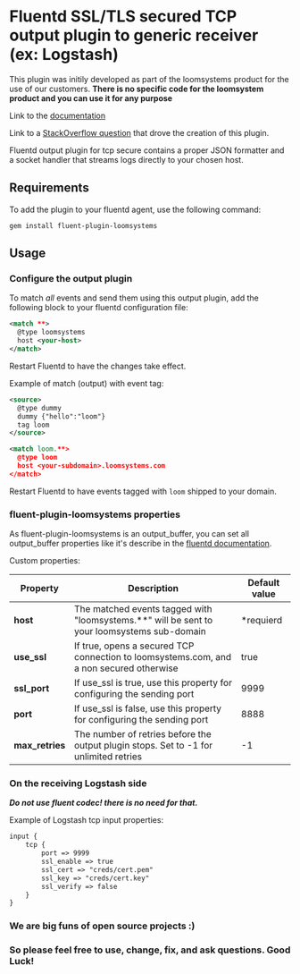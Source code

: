 # Fluentd SSL/TLS secured TCP output plugin to generic receiver (ex: Logstash)
This plugin was initily developed as part of the loomsystems product for the use of our customers.
**There is no specific code for the loomsystem product and you can use it for any purpose**


Link to the [documentation](http://support.loomsystems.com/sources/connect-existing-log-management-tools/fluentd)

Link to a [StackOverflow question](https://stackoverflow.com/questions/46248762/fluentd-ssl-tls-secured-tcp-output-plugin-to-generic-receiver-logstash) that drove the creation of this plugin.

Fluentd output plugin for tcp secure contains a proper JSON formatter and a socket handler that streams logs directly to your chosen host.

## Requirements

To add the plugin to your fluentd agent, use the following command:

    gem install fluent-plugin-loomsystems

## Usage
### Configure the output plugin

To match *all* events and send them using this output plugin, add the following block to your fluentd configuration file:
```xml
<match **>
  @type loomsystems
  host <your-host>
</match>
```
Restart Fluentd to have the changes take effect.

Example of match (output) with event tag: 

```xml
<source>
  @type dummy
  dummy {"hello":"loom"}        
  tag loom 
</source>  

<match loom.**>
  @type loom
  host <your-subdomain>.loomsystems.com
</match>
```
Restart Fluentd to have events tagged with `loom` shipped to your domain.

### fluent-plugin-loomsystems properties

As fluent-plugin-loomsystems is an output_buffer, you can set all output_buffer properties like it's describe in the [fluentd documentation](https://docs.fluentd.org/configuration/buffer-section "documentation").

Custom properties:

|  Property   |  Description                                                                             | Default value |
|-------------|------------------------------------------------------------------------------------------|---------------|
| **host**| The matched events tagged with "loomsystems.**" will be sent to your loomsystems sub-domain  |   *requierd   |
| **use_ssl** | If true, opens a secured TCP connection to loomsystems.com, and a non secured otherwise  |      true     |
| **ssl_port** | If use_ssl is true, use this property for configuring the sending port                  |      9999     |
| **port** | If use_ssl is false, use this property for configuring the sending port                     |      8888     |
|**max_retries**| The number of retries before the output plugin stops. Set to -1 for unlimited retries  |       -1      |


### On the receiving Logstash side
***Do not use fluent codec! there is no need for that.***

Example of Logstash tcp input properties:

```xml
input {
    tcp {
        port => 9999
        ssl_enable => true
        ssl_cert => "creds/cert.pem"
        ssl_key => "creds/cert.key"
        ssl_verify => false
    }
}
```
### We are big funs of open source projects :) 
### So please feel free to use, change, fix, and ask questions. Good Luck!

